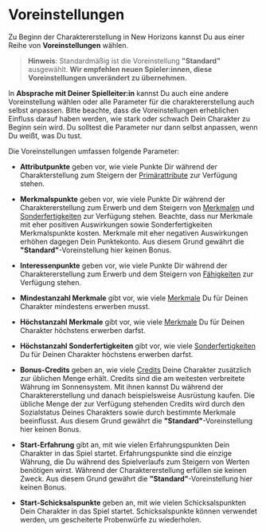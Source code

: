 # Voreinstellungen

Zu Beginn der Charaktererstellung in New Horizons kannst Du aus einer Reihe von **Voreinstellungen** wählen.

> **Hinweis**: Standardmäßig ist die Voreinstellung **"Standard"** ausgewählt. **Wir empfehlen neuen Spieler:innen, diese Voreinstellungen unverändert zu übernehmen.**

In **Absprache mit Deiner Spielleiter:in** kannst Du auch eine andere Voreinstellung wählen oder alle Parameter für die charaktererstellung auch selbst anpassen. Bitte beachte, dass die Voreinstellungen erheblichen Einfluss darauf haben werden, wie stark oder schwach Dein Charakter zu Beginn sein wird. Du solltest die Parameter nur dann selbst anpassen, wenn Du weißt, was Du tust.

Die Voreinstellungen umfassen folgende Parameter:

- **Attributpunkte** geben vor, wie viele Punkte Dir während der Charakterstellung zum Steigern der [Primärattribute](/books/basic-rules/character-creation/primary-and-secondary-attributes/de.md) zur Verfügung stehen.

- **Merkmalspunkte** geben vor, wie viele Punkte Dir während der Charaktererstellung zum Erwerb und dem Steigern von [Merkmalen](/books/basic-rules/character-creation/traits/de.md) und [Sonderfertigkeiten](/books/basic-rules/character-creation/abilities/de.md) zur Verfügung stehen. Beachte, dass nur Merkmale mit eher positiven Auswirkungen sowie Sonderfertigkeiten Merkmalspunkte kosten. Merkmale mit eher negativen Auswirkungen erhöhen dagegen Dein Punktekonto. Aus diesem Grund gewährt die **"Standard"**-Voreinstellung hier keinen Bonus.

- **Interessenpunkte** geben vor, wie viele Punkte Dir während der Charaktererstellung zum Erwerb und dem Steigern von [Fähigkeiten](/books/basic-rules/character-creation/skills/de.md) zur Verfügung stehen.

- **Mindestanzahl Merkmale** gibt vor, wie viele [Merkmale](/books/basic-rules/character-creation/traits/de.md) Du für Deinen Charakter mindestens erwerben musst.

- **Höchstanzahl Merkmale** gibt vor, wie viele [Merkmale](/books/basic-rules/character-creation/traits/de.md) Du für Deinen Charakter höchstens erwerben darfst.

- **Höchstanzahl Sonderfertigkeiten** gibt vor, wie viele [Sonderfertigkeiten](/books/basic-rules/character-creation/abilities/de.md) Du für Deinen Charakter höchstens erwerben darfst.

- **Bonus-Credits** geben an, wie viele [Credits](/books/basic-rules/character-creation/equipment-and-starting-money/) Deine Charakter zusätzlich zur üblichen Menge erhält. Credits sind die am weitesten verbreitete Währung im Sonnensystem. Mit ihnen kannst Du während der Charaktererstellung und danach beispielsweise Ausrüstung kaufen. Die übliche Menge der zur Verfügung stehenden Credits wird durch den Sozialstatus Deines Charakters sowie durch bestimmte Merkmale beeinflusst. Aus diesem Grund gewährt die **"Standard"**-Voreinstellung hier keinen Bonus.

- **Start-Erfahrung** gibt an, mit wie vielen Erfahrungspunkten Dein Charakter in das Spiel startet. Erfahrungspunkte sind die einzige Währung, die Du während des Spielverlaufs zum Steigern von Werten benötigen wirst. Während der Charaktererstellung erfüllen sie keinen Zweck. Aus diesem Grund gewährt die **"Standard"**-Voreinstellung hier keinen Bonus.

- **Start-Schicksalspunkte** geben an, mit wie vielen Schicksalspunkten Dein Charakter in das Spiel startet. Schicksalspunkte können verwendet werden, um gescheiterte Probenwürfe zu wiederholen.
